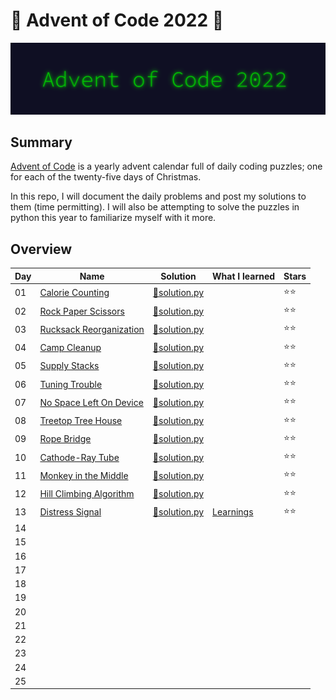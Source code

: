 # 🎄 Advent of Code 2022 🎄

![AoC2022 logo](./header.png)

## Summary

[Advent of Code](https://www.adventofcode.com/) is a yearly advent calendar full
of daily coding puzzles; one for each of the twenty-five days of Christmas.

In this repo, I will document the daily problems and post my solutions to them
(time permitting). I will also be attempting to solve the puzzles in python this
year to familiarize myself with it more.

## Overview

| Day | Name                                                            | Solution                              | What I learned                     | Stars |
| --- | --------------------------------------------------------------- | ------------------------------------- | ---------------------------------- | ----- |
| 01  | [Calorie Counting](https://adventofcode.com/2022/day/1)         | [🐍solution.py](./day-01/solution.py) |                                    | ⭐⭐  |
| 02  | [Rock Paper Scissors](https://adventofcode.com/2022/day/2)      | [🐍solution.py](./day-02/solution.py) |                                    | ⭐⭐  |
| 03  | [Rucksack Reorganization](https://adventofcode.com/2022/day/3)  | [🐍solution.py](./day-03/solution.py) |                                    | ⭐⭐  |
| 04  | [Camp Cleanup](https://adventofcode.com/2022/day/4)             | [🐍solution.py](./day-04/solution.py) |                                    | ⭐⭐  |
| 05  | [Supply Stacks](https://adventofcode.com/2022/day/5)            | [🐍solution.py](./day-05/solution.py) |                                    | ⭐⭐  |
| 06  | [Tuning Trouble](https://adventofcode.com/2022/day/6)           | [🐍solution.py](./day-06/solution.py) |                                    | ⭐⭐  |
| 07  | [No Space Left On Device](https://adventofcode.com/2022/day/7)  | [🐍solution.py](./day-07/solution.py) |                                    | ⭐⭐  |
| 08  | [Treetop Tree House](https://adventofcode.com/2022/day/8)       | [🐍solution.py](./day-08/solution.py) |                                    | ⭐⭐  |
| 09  | [Rope Bridge](https://adventofcode.com/2022/day/9)              | [🐍solution.py](./day-09/solution.py) |                                    | ⭐⭐  |
| 10  | [Cathode-Ray Tube](https://adventofcode.com/2022/day/10)        | [🐍solution.py](./day-10/solution.py) |                                    | ⭐⭐  |
| 11  | [Monkey in the Middle](https://adventofcode.com/2022/day/11)    | [🐍solution.py](./day-11/solution.py) |                                    | ⭐⭐  |
| 12  | [Hill Climbing Algorithm](https://adventofcode.com/2022/day/12) | [🐍solution.py](./day-12/solution.py) |                                    | ⭐⭐  |
| 13  | [Distress Signal](https://adventofcode.com/2022/day/13)         | [🐍solution.py](./day-13/solution.py) | [Learnings](./day-13/learnings.md) | ⭐⭐  |
| 14  |                                                                 |                                       |                                    |       |
| 15  |                                                                 |                                       |                                    |       |
| 16  |                                                                 |                                       |                                    |       |
| 17  |                                                                 |                                       |                                    |       |
| 18  |                                                                 |                                       |                                    |       |
| 19  |                                                                 |                                       |                                    |       |
| 20  |                                                                 |                                       |                                    |       |
| 21  |                                                                 |                                       |                                    |       |
| 22  |                                                                 |                                       |                                    |       |
| 23  |                                                                 |                                       |                                    |       |
| 24  |                                                                 |                                       |                                    |       |
| 25  |                                                                 |                                       |                                    |       |
